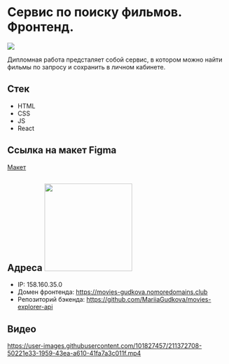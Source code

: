# Сервис по поиску фильмов. Фронтенд.

<img src="https://media.giphy.com/media/aPUWIkCcerreE/giphy.gif">

Дипломная работа предсталяет собой сервис, в котором можно найти фильмы по запросу и сохранить в личном кабинете.

## Стек

- HTML
- CSS
- JS
- React

## Ссылка на макет Figma

<a href='https://drive.google.com/drive/folders/16FHWqVzP8BmyJaFlp7pE1PnBGgC2NY_K?usp=sharing' target="_blank">Макет</a>

## Адреса <img src="https://media.giphy.com/media/6z00LdHYkOhw8WAUcA/giphy.gif" width="200px" height="200px">

- IP: 158.160.35.0
- Домен фронтенда: https://movies-gudkova.nomoredomains.club
- Репозиторий бэкенда: https://github.com/MariiaGudkova/movies-explorer-api

## Видео



https://user-images.githubusercontent.com/101827457/211372708-50221e33-1959-43ea-a610-41fa7a3c011f.mp4

